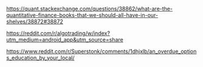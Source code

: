 https://quant.stackexchange.com/questions/38862/what-are-the-quantitative-finance-books-that-we-should-all-have-in-our-shelves/38872#38872

https://reddit.com/r/algotrading/w/index?utm_medium=android_app&utm_source=share

https://www.reddit.com/r/Superstonk/comments/1dhjxlb/an_overdue_options_education_by_your_local/

